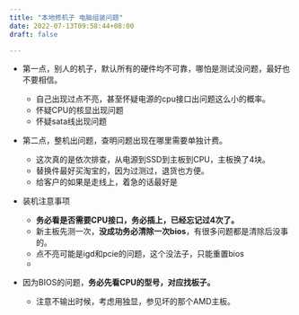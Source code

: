 ```yaml
---
title: "本地修机子 电脑组装问题"
date: 2022-07-13T09:58:44+08:00
draft: false	

---
```


+ 第一点，别人的机子，默认所有的硬件均不可靠，哪怕是测试没问题，最好也不要相信。
  + 自己出现过点不亮，甚至怀疑电源的cpu接口出问题这么小的概率。
  + 怀疑CPU的核显出现问题
  + 怀疑sata线出现问题
+ 第二点，整机出问题，查明问题出现在哪里需要单独计费。
  + 这次真的是依次排查，从电源到SSD到主板到CPU，主板换了4块。
  + 替换件最好买淘宝的，因为过测过，退货也方便。
  + 给客户的如果是走线上，着急的话最好是

+ 装机注意事项

  + **务必看是否需要CPU接口，务必插上，已经忘记过4次了。**
  + 新主板先测一次，**没成功务必清除一次bios**，有很多问题都是清除后没事的。
  + 点不亮可能是igd和pcie的问题，这个没法子，只能重置bios
  + 

+ 因为BIOS的问题，**务必先看CPU的型号，对应找板子。**

  + 注意不输出时候，考虑用独显，参见坏的那个AMD主板。

  
